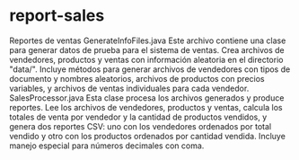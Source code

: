 # report-sales
 Reportes de ventas
 GenerateInfoFiles.java
Este archivo contiene una clase para generar datos de prueba para el sistema de ventas. Crea archivos de vendedores, productos y ventas con información aleatoria en el directorio "data/". Incluye métodos para generar archivos de vendedores con tipos de documento y nombres aleatorios, archivos de productos con precios variables, y archivos de ventas individuales para cada vendedor.
SalesProcessor.java
Esta clase procesa los archivos generados y produce reportes. Lee los archivos de vendedores, productos y ventas, calcula los totales de venta por vendedor y la cantidad de productos vendidos, y genera dos reportes CSV: uno con los vendedores ordenados por total vendido y otro con los productos ordenados por cantidad vendida. Incluye manejo especial para números decimales con coma.
